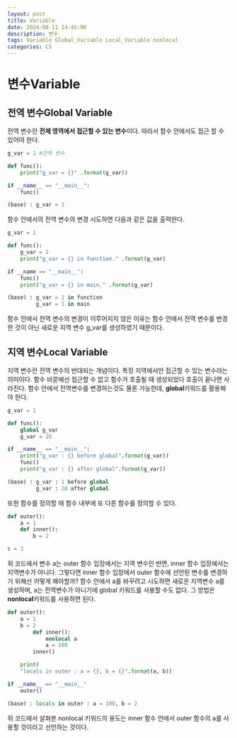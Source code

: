 ```yaml
---
layout: post
title: Variable
date: 2024-08-11 14:45:00
description: 변수
tags: Variable Global_Variable Local_Variable nonlocal
categories: CS
---
```


# 변수Variable
## 전역 변수Global Variable
 전역 변수란 **전체 영역에서 접근할 수 있는 변수**이다. 따라서 함수 안에서도 접근 할 수 있어야 한다.
```python
g_var = 1 #전역 변수

def func():
	print("g_var = {}" .format(g_var))

if __name__ == "__main__":
	func()

(base) : g_var = 1
```
 함수 안에서의 전역 변수의 변경 시도하면 다음과 같은 값을 출력한다.
```python
g_var = 1

def func():
	g_var = 2
	print("g_var = {} in function." .format(g_var)

if __name == "__main__":
	func()
	print("g_var = {} in main." .format(g_var)

(base) : g_var = 2 in function
		 g_var = 1 in main
```
 함수 안에서 전역 변수의 변경이 이루어지지 않은 이유는 함수 안에서 전역 변수를 변경한 것이 아닌 새로운 지역 변수 g\_var를 생성하였기 때문이다.
## 지역 변수Local Variable
 지역 변수란 전역 변수의 반대되는 개념이다. 특정 지역에서만 접근할 수 있는 변수라는 의미이다. 함수 바깥에선 접근할 수 없고 함수가 호출될 때 생성되었다 호출이 끝나면 사라진다. 함수 안에서 전역변수를 변경하는것도 물론 가능한데, **global**키워드를 활용해야 한다.
```python
g_var = 1

def func():
	global g_var
	g_var = 20

if __name__ == "__main__":
	print("g_var : {} before global".format(g_var))
	func()
	print("g_var : {} after global".format(g_var))

(base) : g_var : 1 before global
		 g_var : 20 after global
```
 또한 함수를 정의할 때 함수 내부에 또 다른 함수를 정의할 수 있다.
```python
def outer():
	a = 1
	def inner():
		b = 2

c = 3
```
 위 코드에서 변수 a는 outer 함수 입장에서는 지역 변수인 반면, inner 함수 입장에서는 지역변수가 아니다. 그렇다면 inner 함수 입장에서 outer 함수에 선언된 변수를 변경하기 위해선 어떻게 해야할까? 함수 안에서 a를 바꾸려고 시도하면 새로운 지역변수 a를 생성하며, a는 전역변수가 아니기에 global 키워드를 사용할 수도 없다.
 그 방법은 **nonlocal**키워드를 사용하면 된다.
```python
def outer():
	a = 1
	b = 2
		def inner():
			nonlocal a
			a = 100
		inner()

	print(
	"locals in outer : a = {}, b = {}".format(a, b))

if __name__ == "__main__"
	outer()

(base) : locals in outer : a = 100, b = 2
```
 위 코드에서 살펴본 nonlocal 키워드의 용도는 inner 함수 안에서 outer 함수의 a를 사용할 것이라고 선언하는 것이다.

